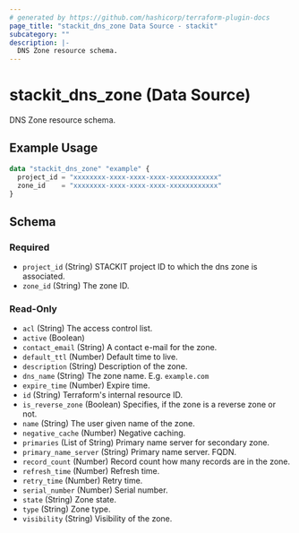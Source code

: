 ```yaml
---
# generated by https://github.com/hashicorp/terraform-plugin-docs
page_title: "stackit_dns_zone Data Source - stackit"
subcategory: ""
description: |-
  DNS Zone resource schema.
---
```


# stackit_dns_zone (Data Source)

DNS Zone resource schema.

## Example Usage

```terraform
data "stackit_dns_zone" "example" {
  project_id = "xxxxxxxx-xxxx-xxxx-xxxx-xxxxxxxxxxxx"
  zone_id    = "xxxxxxxx-xxxx-xxxx-xxxx-xxxxxxxxxxxx"
}
```

<!-- schema generated by tfplugindocs -->
## Schema

### Required

- `project_id` (String) STACKIT project ID to which the dns zone is associated.
- `zone_id` (String) The zone ID.

### Read-Only

- `acl` (String) The access control list.
- `active` (Boolean)
- `contact_email` (String) A contact e-mail for the zone.
- `default_ttl` (Number) Default time to live.
- `description` (String) Description of the zone.
- `dns_name` (String) The zone name. E.g. `example.com`
- `expire_time` (Number) Expire time.
- `id` (String) Terraform's internal resource ID.
- `is_reverse_zone` (Boolean) Specifies, if the zone is a reverse zone or not.
- `name` (String) The user given name of the zone.
- `negative_cache` (Number) Negative caching.
- `primaries` (List of String) Primary name server for secondary zone.
- `primary_name_server` (String) Primary name server. FQDN.
- `record_count` (Number) Record count how many records are in the zone.
- `refresh_time` (Number) Refresh time.
- `retry_time` (Number) Retry time.
- `serial_number` (Number) Serial number.
- `state` (String) Zone state.
- `type` (String) Zone type.
- `visibility` (String) Visibility of the zone.
